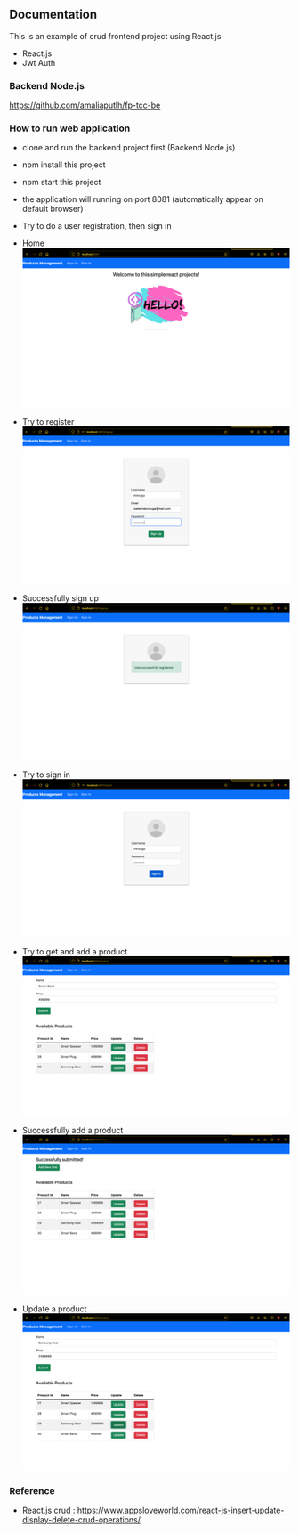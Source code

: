 ## Documentation
This is an example of crud frontend project using React.js

- React.js
- Jwt Auth

### Backend Node.js 
https://github.com/amaliaputlh/fp-tcc-be

### How to run web application
- clone and run the backend project first (Backend Node.js)
- npm install this project
- npm start this project
- the application will running on port 8081 (automatically appear on default browser)
- Try to do a user registration, then sign in
- Home
![homepage.png](/images/homepage.png)

- Try to register
![signup.png](/images/signup.png)

- Successfully sign up
![signup-success.png](/images/signup-success.png)

- Try to sign in
![signin.png](/images/signin.png)

- Try to get and add a product
![add-get-product.png](/images/add-get-product.png)

- Successfully add a product
![add-success.png](/images/add-success.png)

- Update a product
![update.png](/images/update.png)

### Reference
- React.js crud : https://www.appsloveworld.com/react-js-insert-update-display-delete-crud-operations/

